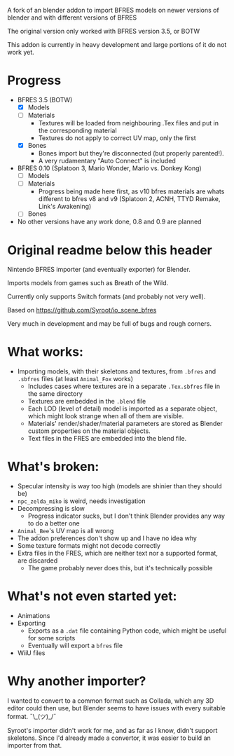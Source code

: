 A fork of an blender addon to import BFRES models on newer versions of blender and with different versions of BFRES

The original version only worked with BFRES version 3.5, or BOTW

This addon is currently in heavy development and large portions of it do not work yet.

# Progress
- BFRES 3.5 (BOTW)
    - [x] Models
    - [ ] Materials
        - Textures will be loaded from neighbouring .Tex files and put in the corresponding material
        - Textures do not apply to correct UV map, only the first
    - [x] Bones 
        - Bones import but they're disconnected (but properly parented!). 
        - A very rudamentary "Auto Connect" is included
- BFRES 0.10 (Splatoon 3, Mario Wonder, Mario vs. Donkey Kong)
    - [ ] Models 
    - [ ] Materials
        - Progress being made here first, as v10 bfres materials are whats different to bfres v8 and v9 (Splatoon 2, ACNH, TTYD Remake, Link's Awakening)
    - [ ] Bones 
- No other versions have any work done, 0.8 and 0.9 are planned

# Original readme below this header
Nintendo BFRES importer (and eventually exporter) for Blender.

Imports models from games such as Breath of the Wild.

Currently only supports Switch formats (and probably not very well).

Based on https://github.com/Syroot/io_scene_bfres

Very much in development and may be full of bugs and rough corners.

# What works:
- Importing models, with their skeletons and textures, from `.bfres` and `.sbfres` files (at least `Animal_Fox` works)
    - Includes cases where textures are in a separate `.Tex.sbfres` file in the same directory
    - Textures are embedded in the `.blend` file
    - Each LOD (level of detail) model is imported as a separate object, which might look strange when all of them are visible.
    - Materials' render/shader/material parameters are stored as Blender custom properties on the material objects.
    - Text files in the FRES are embedded into the blend file.

# What's broken:
- Specular intensity is way too high (models are shinier than they should be)
- `npc_zelda_miko` is weird, needs investigation
- Decompressing is slow
    - Progress indicator sucks, but I don't think Blender provides any way to do a better one
- `Animal_Bee`'s UV map is all wrong
- The addon preferences don't show up and I have no idea why
- Some texture formats might not decode correctly
- Extra files in the FRES, which are neither text nor a supported format, are discarded
    - The game probably never does this, but it's technically possible

# What's not even started yet:
- Animations
- Exporting
    - Exports as a `.dat` file containing Python code, which might be useful for some scripts
    - Eventually will export a `bfres` file
- WiiU files

# Why another importer?
I wanted to convert to a common format such as Collada, which any 3D editor could then use, but Blender seems to have issues with every suitable format. ¯\\\_(ツ)\_/¯

Syroot's importer didn't work for me, and as far as I know, didn't support skeletons. Since I'd already made a convertor, it was easier to build an importer from that.
